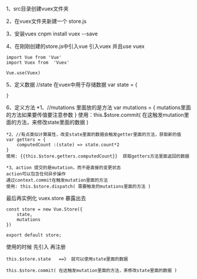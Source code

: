 1、src目录创建vuex文件夹

2、在vuex文件夹新建一个 store.js

3、安装vuex
    cnpm install vuex --save

4、在刚刚创建的store.js中引入vue  引入vuex 并且use vuex

    import Vue from 'Vue'
    import Vuex from  'Vuex'

    Vue.use(Vuex)

5、定义数据
    //state 在vuex中用于存储数据
    var state = {

    }

6、定义方法
   *1、//mutations 里面放的是方法
    var mutations = {
        mutations里面的方法如果要传值要注意参数
    }
    使用：this.$store.commit( 在这触发mutation里面的方法，来修改state里面的数据 ) 



    *2、//有点类似计算属性，改变state里面的数据会触发getter里面的方法，获取新的值
    var getters = {
        computedCount :(state) => state.count*2
    }
    使用: {{this.$store.getters.computedCount}}  获取getters方法里面返回的数据

    *3、action 提交的是mutation，而不是直接的变更状态
    action可以包含任何异步操作
    通过context.commit在触发mutation里面的方法
    使用: this.$store.dispatch( 需要触发的mutations里面的方法 )

最后再实例化 vuex.store 暴露出去

    const store = new Vue.Store({
        state,
        mutations
    })

    export default store;


使用的时候 先引入 再注册

    this.$store.state   ==》 就可以使用state里面的数据 

    this.$store.commit( 在这触发mutation里面的方法，来修改state里面的数据 ) 